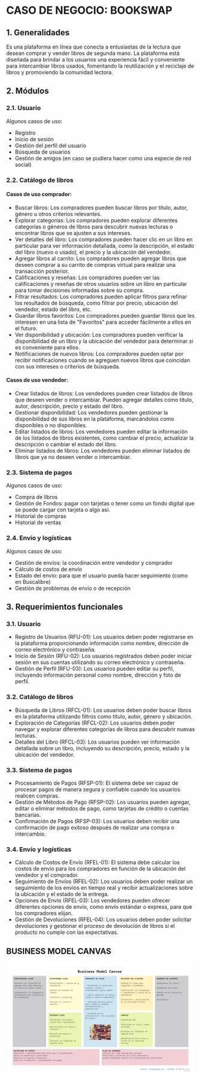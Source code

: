 # CASO DE NEGOCIO: BOOKSWAP

## 1. Generalidades
Es una plataforma en línea que conecta a entusiastas de la lectura que desean comprar y vender libros de segunda mano. La plataforma está diseñada para brindar a los usuarios una experiencia fácil y conveniente para intercambiar libros usados, fomentando la reutilización y el reciclaje de libros y promoviendo la comunidad lectora.

## 2. Módulos

### 2.1. Usuario
Algunos casos de uso:
- Registro
- Inicio de sesión
- Gestión del perfil del usuario
- Búsqueda de usuarios
- Gestión de amigos (en caso se pudiera hacer como una especie de red social)

### 2.2. Catálogo de libros
#### Casos de uso comprador:
- Buscar libros: Los compradores pueden buscar libros por título, autor, género u otros criterios relevantes.
- Explorar categorías: Los compradores pueden explorar diferentes categorías o géneros de libros para descubrir nuevas lecturas o encontrar libros que se ajusten a sus intereses.
- Ver detalles del libro: Los compradores pueden hacer clic en un libro en particular para ver información detallada, como la descripción, el estado del libro (nuevo o usado), el precio y la ubicación del vendedor.
- Agregar libros al carrito: Los compradores pueden agregar libros que deseen comprar a su carrito de compras virtual para realizar una transacción posterior.
- Calificaciones y reseñas: Los compradores pueden ver las calificaciones y reseñas de otros usuarios sobre un libro en particular para tomar decisiones informadas sobre su compra.
- Filtrar resultados: Los compradores pueden aplicar filtros para refinar los resultados de búsqueda, como filtrar por precio, ubicación del vendedor, estado del libro, etc.
- Guardar libros favoritos: Los compradores pueden guardar libros que les interesen en una lista de "Favoritos" para acceder fácilmente a ellos en el futuro.
- Ver disponibilidad y ubicación: Los compradores pueden verificar la disponibilidad de un libro y la ubicación del vendedor para determinar si es conveniente para ellos.
- Notificaciones de nuevos libros: Los compradores pueden optar por recibir notificaciones cuando se agreguen nuevos libros que coincidan con sus intereses o criterios de búsqueda.
  
#### Casos de uso vendedor:
- Crear listados de libros: Los vendedores pueden crear listados de libros que deseen vender o intercambiar. Pueden agregar detalles como título, autor, descripción, precio y estado del libro.
- Gestionar disponibilidad: Los vendedores pueden gestionar la disponibilidad de sus libros en la plataforma, marcándolos como disponibles o no disponibles.
- Editar listados de libros: Los vendedores pueden editar la información de los listados de libros existentes, como cambiar el precio, actualizar la descripción o cambiar el estado del libro.
- Eliminar listados de libros: Los vendedores pueden eliminar listados de libros que ya no deseen vender o intercambiar.

### 2.3. Sistema de pagos
Algunos casos de uso:
- Compra de libros
- Gestión de Fondos: pagar con tarjetas o tener como un fondo digital que se puede cargar con tarjeta o algo así.
- Historial de compras
- Historial de ventas

### 2.4. Envío y logísticas
Algunos casos de uso:
- Gestión de envíos: la coordinación entre vendedor y comprador
- Cálculo de costos de envío
- Estado del envío: para que el usuario pueda hacer seguimiento (como en Buscalibre)
- Gestión de problemas de envío o de recepción

## 3. Requerimientos funcionales

### 3.1. Usuario
- Registro de Usuarios (RFU-01): Los usuarios deben poder registrarse en la plataforma proporcionando información como nombre, dirección de correo electrónico y contraseña.
- Inicio de Sesión (RFU-02): Los usuarios registrados deben poder iniciar sesión en sus cuentas utilizando su correo electrónico y contraseña.
- Gestión de Perfil (RFU-03): Los usuarios pueden editar su perfil, incluyendo información personal como nombre, dirección y foto de perfil.
### 3.2. Catálogo de libros
- Búsqueda de Libros (RFCL-01): Los usuarios deben poder buscar libros en la plataforma utilizando filtros como título, autor, género y ubicación.
- Exploración de Categorías (RFCL-02): Los usuarios deben poder navegar y explorar diferentes categorías de libros para descubrir nuevas lecturas.
- Detalles del Libro (RFCL-03): Los usuarios pueden ver información detallada sobre un libro, incluyendo su descripción, precio, estado y la ubicación del vendedor.
### 3.3. Sistema de pagos
- Procesamiento de Pagos (RFSP-01): El sistema debe ser capaz de procesar pagos de manera segura y confiable cuando los usuarios realicen compras.
- Gestión de Métodos de Pago (RFSP-02): Los usuarios pueden agregar, editar o eliminar métodos de pago, como tarjetas de crédito o cuentas bancarias.
- Confirmación de Pagos (RFSP-03): Los usuarios deben recibir una confirmación de pago exitoso después de realizar una compra o intercambio.
### 3.4. Envío y logísticas
- Cálculo de Costos de Envío (RFEL-01): El sistema debe calcular los costos de envío para los compradores en función de la ubicación del vendedor y el comprador.
- Seguimiento de Envíos (RFEL-02): Los usuarios deben poder realizar un seguimiento de los envíos en tiempo real y recibir actualizaciones sobre la ubicación y el estado de la entrega.
- Opciones de Envío (RFEL-03): Los vendedores pueden ofrecer diferentes opciones de envío, como envío estándar o express, para que los compradores elijan.
- Gestión de Devoluciones (RFEL-04): Los usuarios deben poder solicitar devoluciones y gestionar el proceso de devolución de libros si el producto no cumple con las expectativas.

## BUSINESS MODEL CANVAS
![img1](bmc.jpg)

